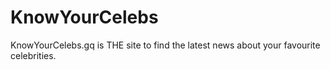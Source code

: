 # KnowYourCelebs
KnowYourCelebs.gq is THE site to find the latest news about your favourite celebrities.
